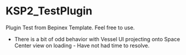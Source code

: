 # KSP2_TestPlugin

Plugin Test from Bepinex Template. Feel free to use. 
* There is a bit of odd behavior with Vessel UI projecting onto Space Center view on loading - Have not had time to resolve. 
